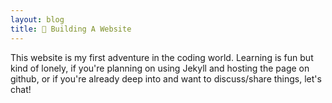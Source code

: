 ```yaml
---
layout: blog
title: 🤖 Building A Website
---
```


This website is my first adventure in the coding world. Learning is fun but kind of lonely, if you're planning on using Jekyll and hosting the page on github, or if you're already deep into and want to discuss/share things, let's chat!